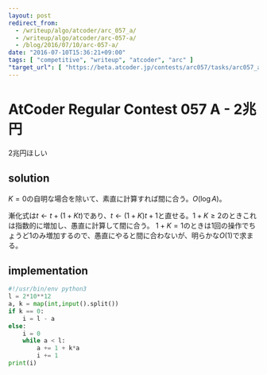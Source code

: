 ```yaml
---
layout: post
redirect_from:
  - /writeup/algo/atcoder/arc_057_a/
  - /writeup/algo/atcoder/arc-057-a/
  - /blog/2016/07/10/arc-057-a/
date: "2016-07-10T15:36:21+09:00"
tags: [ "competitive", "writeup", "atcoder", "arc" ]
"target_url": [ "https://beta.atcoder.jp/contests/arc057/tasks/arc057_a" ]
---
```


# AtCoder Regular Contest 057 A - 2兆円

$2$兆円ほしい

## solution

$K = 0$の自明な場合を除いて、素直に計算すれば間に合う。$O(\log A)$。

漸化式は$t \gets t + (1 + Kt)$であり、$t \gets (1 + K)t + 1$と直せる。$1 + K \ge 2$のときこれは指数的に増加し、愚直に計算して間に合う。
$1 + K = 1$のときは$1$回の操作でちょうど$1$のみ増加するので、愚直にやると間に合わないが、明らかな$O(1)$で求まる。

## implementation

``` python
#!/usr/bin/env python3
l = 2*10**12
a, k = map(int,input().split())
if k == 0:
    i = l - a
else:
    i = 0
    while a < l:
        a += 1 + k*a
        i += 1
print(i)
```
